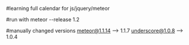 #learning full calendar for js/jquery/meteor

#run with
meteor --release 1.2

#manually changed versions
meteor@1.1.14 --> 1.1.7
underscore@1.0.8 --> 1.0.4
